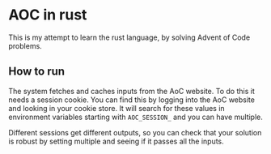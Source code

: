 # AOC in rust

This is my attempt to learn the rust language, by solving Advent of Code
problems.

## How to run

The system fetches and caches inputs from the AoC website. To do this it
needs a session cookie. You can find this by logging into the AoC website
and looking in your cookie store. It will search for these values in
environment variables starting with `AOC_SESSION_` and you can have multiple.

Different sessions get different outputs, so you can check that your solution
is robust by setting multiple and seeing if it passes all the inputs.
